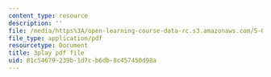 ```yaml
---
content_type: resource
description: ''
file: /media/https%3A/open-learning-course-data-rc.s3.amazonaws.com/5-07sc-biological-chemistry-i-fall-2013/81c54679239b1d7cb6db8c457450d98a_ddt1KuSdoOg.pdf
file_type: application/pdf
resourcetype: Document
title: 3play pdf file
uid: 81c54679-239b-1d7c-b6db-8c457450d98a
---
```

